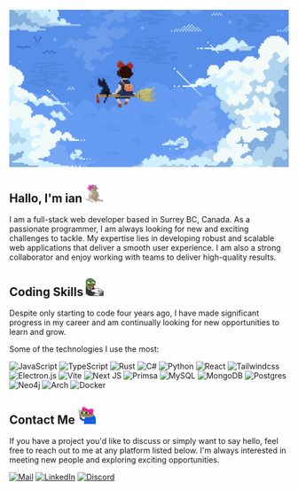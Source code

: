 ﻿![proftop-optimized](assets/temp_banner.gif "Art by [froggy](https://www.https://froggy.world/)")

## Hallo, I'm ian <img src="assets/catCute.webp">
I am a full-stack web developer based in Surrey BC, Canada. As a passionate programmer, I am always looking for new and exciting challenges to tackle. My expertise lies in developing robust and scalable web applications that deliver a smooth user experience. I am also a strong collaborator and enjoy working with teams to deliver high-quality results.

## Coding Skills <img src="assets/businessing.webp">
Despite only starting to code four years ago, I have made significant progress in my career and am continually looking for new opportunities to learn and grow.

Some of the technologies I use the most:

![JavaScript](https://img.shields.io/badge/javascript-%23323330.svg?style=for-the-badge&logo=javascript&logoColor=%23F7DF1E)
![TypeScript](https://img.shields.io/badge/typescript-%23007ACC.svg?style=for-the-badge&logo=typescript&logoColor=white)
![Rust](https://img.shields.io/badge/rust-%23000000.svg?style=for-the-badge&logo=rust&logoColor=white)
![C#](https://img.shields.io/badge/c%23-%23239120.svg?style=for-the-badge&logo=c-sharp&logoColor=white)
![Python](https://img.shields.io/badge/python-%2314354C.svg?style=for-the-badge&logo=python&logoColor=white)
![React](https://img.shields.io/badge/react-%2320232a.svg?style=for-the-badge&logo=react&logoColor=%2361DAFB)
![Tailwindcss](https://img.shields.io/badge/Tailwind_CSS-38B2AC?style=for-the-badge&logo=tailwind-css&logoColor=white)
![Electron.js](https://img.shields.io/badge/Electron-191970?style=for-the-badge&logo=Electron&logoColor=white)
![Vite](https://img.shields.io/badge/vite-%23646CFF.svg?style=for-the-badge&logo=vite&logoColor=white)
![Next JS](https://img.shields.io/badge/Next-black?style=for-the-badge&logo=next.js&logoColor=white)
![Primsa](https://img.shields.io/badge/Prisma-3982CE?style=for-the-badge&logo=Prisma&logoColor=white)
![MySQL](https://img.shields.io/badge/MySQL-005C84?style=for-the-badge&logo=mysql&logoColor=white)
![MongoDB](https://img.shields.io/badge/MongoDB-%234ea94b.svg?style=for-the-badge&logo=mongodb&logoColor=white)
![Postgres](https://img.shields.io/badge/postgres-%23316192.svg?style=for-the-badge&logo=postgresql&logoColor=white)
![Neo4j](https://img.shields.io/badge/Neo4j-018bff?style=for-the-badge&logo=neo4j&logoColor=white)
![Arch](https://img.shields.io/badge/Arch_Linux-1793D1?style=for-the-badge&logo=arch-linux&logoColor=white)
![Docker](https://img.shields.io/badge/docker-%230db7ed.svg?style=for-the-badge&logo=docker&logoColor=white)

## Contact Me <img src="assets/aloo.webp">
If you have a project you'd like to discuss or simply want to say hello, feel free to reach out to me at any platform listed below. I'm always interested in meeting new people and exploring exciting opportunities.

<a href="mailto:iantelli@iantelli.com">![Mail](https://img.shields.io/badge/Gmail-D14836?style=for-the-badge&logo=gmail&logoColor=white)</a>
<a href="https://www.linkedin.com/in/ian-chao/">![LinkedIn](https://img.shields.io/badge/LinkedIn-0077B5?style=for-the-badge&logo=linkedin&logoColor=white)</a>
<a href="https://discordapp.com/users/155481915036532736">![Discord](https://img.shields.io/badge/Discord-5865F2?style=for-the-badge&logo=discord&logoColor=white)</a>

<!-- Art by [froggy](https://www.https://froggy.world/) -->
